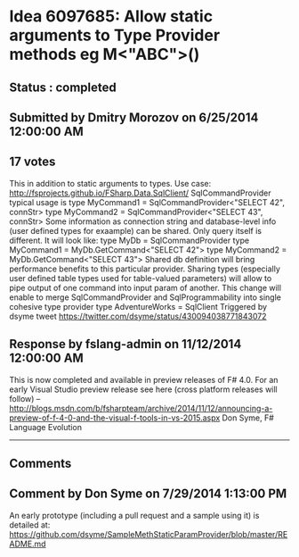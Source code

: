 # Idea 6097685: Allow static arguments to Type Provider methods eg M<"ABC">() #

## Status : completed

## Submitted by Dmitry Morozov on 6/25/2014 12:00:00 AM

## 17 votes

This in addition to static arguments to types.
Use case:
http://fsprojects.github.io/FSharp.Data.SqlClient/
SqlCommandProvider typical usage is
type MyCommand1 = SqlCommandProvider<"SELECT 42", connStr>
type MyCommand2 = SqlCommandProvider<"SELECT 43", connStr>
Some information as connection string and database-level info (user defined types for exaample) can be shared. Only query itself is different. It will look like:
type MyDb = SqlCommandProvider<connStr>
type MyCommand1 = MyDb.GetCommand<"SELECT 42">
type MyCommand2 = MyDb.GetCommand<"SELECT 43">
Shared db definition will bring performance benefits to this particular provider. Sharing types (especially user defined table types used for table-valued parameters) will allow to pipe output of one command into input param of another.
This change will enable to merge SqlCommandProvider and SqlProgrammability into single cohesive type provider
type AdventureWorks = SqlClient<connStr>
Triggered by dsyme tweet
https://twitter.com/dsyme/status/430094038771843072



## Response by fslang-admin on 11/12/2014 12:00:00 AM

This is now completed and available in preview releases of F# 4.0.
For an early Visual Studio preview release see here (cross platform releases will follow) – http://blogs.msdn.com/b/fsharpteam/archive/2014/11/12/announcing-a-preview-of-f-4-0-and-the-visual-f-tools-in-vs-2015.aspx
Don Syme, F# Language Evolution

------------------------
## Comments


## Comment by Don Syme on 7/29/2014 1:13:00 PM
An early prototype (including a pull request and a sample using it) is detailed at: https://github.com/dsyme/SampleMethStaticParamProvider/blob/master/README.md

